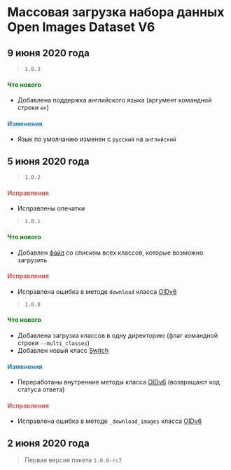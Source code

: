 # Массовая загрузка набора данных Open Images Dataset V6

## 9 июня 2020 года

> `1.0.3`

<h4><span style="color:#008000;">Что нового</span></h4>

- Добавлена поддержка английского языка (аргумент командной строки `en`)

<h4><span style="color:#247CB4;">Изменения</span></h4>

- Язык по умолчанию изменен с `русский` на `английский`

## 5 июня 2020 года

> `1.0.2`

<h4><span style="color:#DB534F;">Исправления</span></h4>

- Исправлены опечатки

> `1.0.1`

<h4><span style="color:#008000;">Что нового</span></h4>

- Добавлен [файл](https://github.com/DmitryRyumin/OIDv6/blob/master/oidv6/classes.txt) со списком всех классов, которые возможно загрузить

<h4><span style="color:#DB534F;">Исправления</span></h4>

- Исправлена ошибка в методе `download` класса [OIDv6](https://github.com/DmitryRyumin/OIDv6/blob/master/oidv6/OIDv6.py)

> `1.0.0`

<h4><span style="color:#008000;">Что нового</span></h4>

- Добавлена загрузка классов в одну директорию (флаг командной строки `--multi_classes`)
- Добавлен новый класс [Switch](https://github.com/DmitryRyumin/OIDv6/blob/master/oidv6/modules/core/switch.py)

<h4><span style="color:#247CB4;">Изменения</span></h4>

- Переработаны внутренние методы класса [OIDv6](https://github.com/DmitryRyumin/OIDv6/blob/master/oidv6/OIDv6.py) (возвращают код статуса ответа)

<h4><span style="color:#DB534F;">Исправления</span></h4>

- Исправлена ошибка в методе `_download_images` класса [OIDv6](https://github.com/DmitryRyumin/OIDv6/blob/master/oidv6/OIDv6.py)

## 2 июня 2020 года

> Первая версия пакета `1.0.0-rc7`
